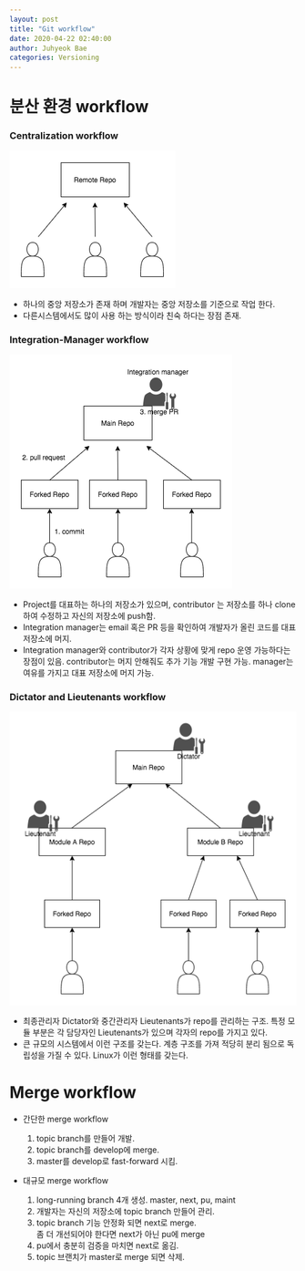 ```yaml
---
layout: post
title: "Git workflow"
date: 2020-04-22 02:40:00
author: Juhyeok Bae
categories: Versioning
---
```

# 분산 환경 workflow
### Centralization workflow
![tls-handshake](/assets/img/git-workflow-central.png)
- 하나의 중앙 저장소가 존재 하며 개발자는 중앙 저장소를 기준으로 작업 한다.
- 다른시스템에서도 많이 사용 하는 방식이라 친숙 하다는 장점 존재.

### Integration-Manager workflow
![tls-handshake](/assets/img/git-workflow-fork.png)
- Project를 대표하는 하나의 저장소가 있으며, contributor 는 저장소를 하나 clone하여 수정하고 자신의 저장소에 push함.
- Integration manager는 email 혹은 PR 등을 확인하여 개발자가 올린 코드를 대표 저장소에 머지.
- Integration manager와 contributor가 각자 상황에 맞게 repo 운영 가능하다는 장점이 있음. contributor는 머지 안해줘도 추가 기능 개발 구현 가능. manager는 여유를 가지고 대표 저장소에 머지 가능.

### Dictator and Lieutenants workflow
![tls-handshake](/assets/img/git-workflow-dictator_lieu.png)
- 최종관리자 Dictator와 중간관리자 Lieutenants가 repo를 관리하는 구조. 특정 모듈 부분은 각 담당자인 Lieutenants가 있으며 각자의 repo를 가지고 있다.
- 큰 규모의 시스템에서 이런 구조를 갖는다. 계층 구조를 가져 적당히 분리 됨으로 독립성을 가질 수 있다. Linux가 이런 형태를 갖는다.

# Merge workflow
  - 간단한 merge workflow
    1) topic branch를 만들어 개발.  
    2) topic branch를 develop에 merge.  
    3) master를 develop로 fast-forward 시킴.  

  - 대규모 merge workflow
    1) long-running branch 4개 생성. master, next, pu, maint  
    2) 개발자는 자신의 저장소에 topic branch 만들어 관리.  
    3) topic branch 기능 안정화 되면 next로 merge.  
       좀 더 개선되어야 한다면 next가 아닌 pu에 merge  
    4) pu에서 충분히 검증을 마치면 next로 옮김.  
    5) topic 브랜치가 master로 merge 되면 삭제.  
